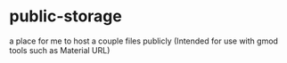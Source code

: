 # public-storage
a place for me to host a couple files publicly (Intended for use with gmod tools such as Material URL)

